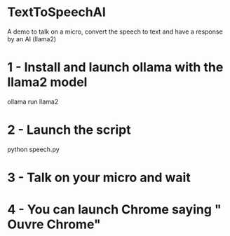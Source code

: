 # TextToSpeechAI
A demo to talk on a micro, convert the speech to text and have a response by an AI (llama2)

# 1 - Install and launch ollama with the llama2 model
ollama run llama2

# 2 - Launch the script
python speech.py

# 3 - Talk on your micro and wait

# 4 - You can launch Chrome saying " Ouvre Chrome"
